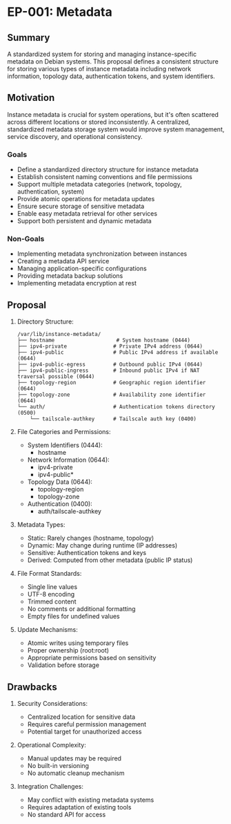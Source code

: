 # EP-001: Metadata

## Summary
A standardized system for storing and managing instance-specific metadata on Debian systems. This proposal defines a consistent structure for storing various types of instance metadata including network information, topology data, authentication tokens, and system identifiers.

## Motivation
Instance metadata is crucial for system operations, but it's often scattered across different locations or stored inconsistently. A centralized, standardized metadata storage system would improve system management, service discovery, and operational consistency.

### Goals
- Define a standardized directory structure for instance metadata
- Establish consistent naming conventions and file permissions
- Support multiple metadata categories (network, topology, authentication, system)
- Provide atomic operations for metadata updates
- Ensure secure storage of sensitive metadata
- Enable easy metadata retrieval for other services
- Support both persistent and dynamic metadata

### Non-Goals
- Implementing metadata synchronization between instances
- Creating a metadata API service
- Managing application-specific configurations
- Providing metadata backup solutions
- Implementing metadata encryption at rest

## Proposal

1. Directory Structure:
   ```
   /var/lib/instance-metadata/
   ├── hostname                    # System hostname (0444)
   ├── ipv4-private               # Private IPv4 address (0644)
   ├── ipv4-public                # Public IPv4 address if available (0644)
   ├── ipv4-public-egress         # Outbound public IPv4 (0644)
   ├── ipv4-public-ingress        # Inbound public IPv4 if NAT traversal possible (0644)
   ├── topology-region            # Geographic region identifier (0644)
   ├── topology-zone              # Availability zone identifier (0644)
   └── auth/                      # Authentication tokens directory (0500)
       └── tailscale-authkey      # Tailscale auth key (0400)
   ```

2. File Categories and Permissions:
   - System Identifiers (0444):
     - hostname
   - Network Information (0644):
     - ipv4-private
     - ipv4-public*
   - Topology Data (0644):
     - topology-region
     - topology-zone
   - Authentication (0400):
     - auth/tailscale-authkey

3. Metadata Types:
   - Static: Rarely changes (hostname, topology)
   - Dynamic: May change during runtime (IP addresses)
   - Sensitive: Authentication tokens and keys
   - Derived: Computed from other metadata (public IP status)

4. File Format Standards:
   - Single line values
   - UTF-8 encoding
   - Trimmed content
   - No comments or additional formatting
   - Empty files for undefined values

5. Update Mechanisms:
   - Atomic writes using temporary files
   - Proper ownership (root:root)
   - Appropriate permissions based on sensitivity
   - Validation before storage

## Drawbacks

1. Security Considerations:
   - Centralized location for sensitive data
   - Requires careful permission management
   - Potential target for unauthorized access

2. Operational Complexity:
   - Manual updates may be required
   - No built-in versioning
   - No automatic cleanup mechanism

3. Integration Challenges:
   - May conflict with existing metadata systems
   - Requires adaptation of existing tools
   - No standard API for access
